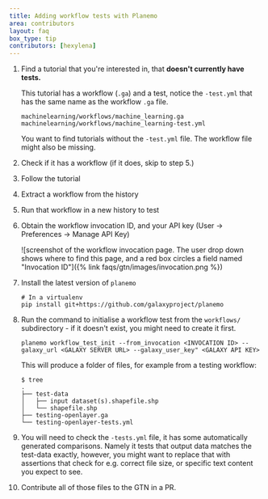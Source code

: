 ```yaml
---
title: Adding workflow tests with Planemo
area: contributors
layout: faq
box_type: tip
contributors: [hexylena]
---
```


1. Find a tutorial that you're interested in, that **doesn't currently have tests.**

   This tutorial has a workflow (`.ga`) and a test, notice the `-test.yml` that has the same name as the workflow `.ga` file.

   ```
   machinelearning/workflows/machine_learning.ga
   machinelearning/workflows/machine_learning-test.yml
   ```

   You want to find tutorials without the `-test.yml` file. The workflow file might also be missing.

2. Check if it has a workflow (if it does, skip to step 5.)
3. Follow the tutorial
4. Extract a workflow from the history
5. Run that workflow in a new history to test
6. Obtain the workflow invocation ID, and your API key (User → Preferences → Manage API Key)

   ![screenshot of the workflow invocation page. The user drop down shows where to find this page, and a red box circles a field named "Invocation ID"]({% link faqs/gtn/images/invocation.png %})

7. Install the latest version of `planemo`

   ```
   # In a virtualenv
   pip install git+https://github.com/galaxyproject/planemo
   ```

8. Run the command to initialise a workflow test from the `workflows/` subdirectory - if it doesn't exist, you might need to create it first.

   ```
   planemo workflow_test_init --from_invocation <INVOCATION ID> --galaxy_url <GALAXY SERVER URL> --galaxy_user_key" <GALAXY API KEY>
   ```

   This will produce a folder of files, for example from a testing workflow:

   ```
   $ tree
   .
   ├── test-data
   │   ├── input dataset(s).shapefile.shp
   │   └── shapefile.shp
   ├── testing-openlayer.ga
   └── testing-openlayer-tests.yml
   ```

9. You will need to check the `-tests.yml` file, it has some automatically generated comparisons. Namely it tests that output data matches the test-data exactly, however, you might want to replace that with assertions that check for e.g. correct file size, or specific text content you expect to see.
10. Contribute all of those files to the GTN in a PR.
